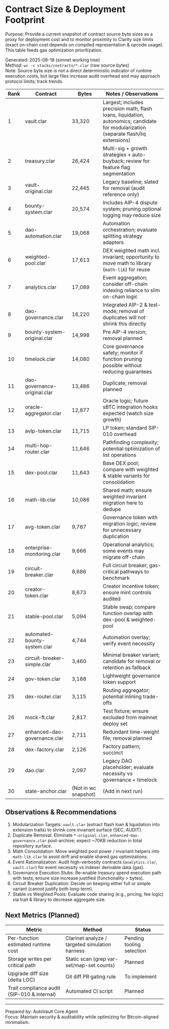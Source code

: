 # Contract Size & Deployment Footprint

Purpose: Provide a current snapshot of contract source byte sizes as a proxy for deployment cost and to monitor proximity to Clarity size limits (exact on-chain cost depends on compiled representation & opcode usage). This table feeds gas optimization prioritization.

Generated: 2025-08-18 (simnet working tree)  
Method: `wc -c stacks/contracts/*.clar` (raw source bytes)  
Note: Source byte size is not a direct deterministic indicator of runtime execution costs, but large files increase audit overhead and may approach protocol limits; track trends.

| Rank | Contract | Bytes | Notes / Observations |
|------|----------|-------|----------------------|
| 1 | vault.clar | 33,320 | Largest; includes precision math, flash loans, liquidation, autonomics; candidate for modularization (separate flash/liq extensions) |
| 2 | treasury.clar | 26,424 | Multi-sig + growth strategies + auto-buyback; review for feature flag segmentation |
| 3 | vault-original.clar | 22,445 | Legacy baseline; slated for removal (audit reference only) |
| 4 | bounty-system.clar | 20,574 | Includes AIP-4 dispute system; pruning optional logging may reduce size |
| 5 | dao-automation.clar | 19,068 | Automation orchestration; evaluate splitting strategy adapters |
| 6 | weighted-pool.clar | 17,613 | DEX weighted math incl. invariant; opportunity to move math to library (`math-lib`) for reuse |
| 7 | analytics.clar | 17,089 | Event aggregation; consider off-chain indexing reliance to slim on-chain logic |
| 8 | dao-governance.clar | 16,220 | Integrated AIP-2 & test-mode; removal of duplicates will not shrink this directly |
| 9 | bounty-system-original.clar | 14,998 | Pre AIP-4 version; removal planned |
| 10 | timelock.clar | 14,080 | Core governance safety; monitor if function pruning possible without reducing guarantees |
| 11 | dao-governance-original.clar | 13,486 | Duplicate; removal planned |
| 12 | oracle-aggregator.clar | 12,877 | Oracle logic; future sBTC integration hooks expected (watch size growth) |
| 13 | avlp-token.clar | 11,715 | LP token; standard SIP-010 overhead |
| 14 | multi-hop-router.clar | 11,646 | Pathfinding complexity; potential optimization of list operations |
| 15 | dex-pool.clar | 11,643 | Base DEX pool; compare with weighted & stable variants for consolidation |
| 16 | math-lib.clar | 10,086 | Shared math; ensure weighted invariant migration here to dedupe |
| 17 | avg-token.clar | 9,787 | Governance token with migration logic; review for unnecessary duplication |
| 18 | enterprise-monitoring.clar | 9,666 | Operational analytics; some events may migrate off-chain |
| 19 | circuit-breaker.clar | 8,686 | Full circuit breaker; gas-critical pathways to benchmark |
| 20 | creator-token.clar | 8,673 | Creator incentive token; ensure mint controls audited |
| 21 | stable-pool.clar | 5,094 | Stable swap; compare function overlap with dex-pool & weighted-pool |
| 22 | automated-bounty-system.clar | 4,744 | Automation overlay; verify event necessity |
| 23 | circuit-breaker-simple.clar | 3,460 | Minimal breaker variant; candidate for removal or retention as fallback |
| 24 | gov-token.clar | 3,188 | Lightweight governance token support |
| 25 | dex-router.clar | 3,115 | Routing aggregator; potential inlining trade-offs |
| 26 | mock-ft.clar | 2,817 | Test fixture; ensure excluded from mainnet deploy set |
| 27 | enhanced-dao-governance.clar | 2,711 | Redundant time-weight file; removal planned |
| 28 | dex-factory.clar | 2,126 | Factory pattern; succinct |
| 29 | dao.clar | 2,097 | Legacy DAO placeholder; evaluate necessity vs governance + timelock |
| 30 | state-anchor.clar | (Not in wc snapshot) | (Add in next run) |

## Observations & Recommendations

1. Modularization Targets: `vault.clar` (extract flash loan & liquidation into extension traits) to shrink core invariant surface (SEC, AUDIT).  
2. Duplicate Removal: Eliminate `*-original.clar`, `enhanced-dao-governance.clar` post-archive; expect ~70KB reduction in total repository surface.  
3. Math Consolidation: Move weighted pool power / invariant helpers into `math-lib.clar` to avoid drift and enable shared gas optimizations.  
4. Event Rationalization: Audit high-verbosity contracts (`analytics.clar`, `vault.clar`) for event necessity vs indexer derivable data (gas).  
5. Governance Execution Stubs: Re-enable treasury spend execution path with tests; ensure size increase justified (functionality > bytes).  
6. Circuit Breaker Duplication: Decide on keeping either full or simple variant (cannot justify both long-term).  
7. Stable vs Weighted Pools: Evaluate code sharing (e.g., pricing, fee logic) via trait & library to decrease aggregate size.

## Next Metrics (Planned)

| Metric | Method | Status |
|--------|--------|--------|
| Per-function estimated runtime cost | Clarinet analyze / targeted simulation harness | Pending tooling selection |
| Storage writes per critical path | Static scan (grep var-set/map-set counts) | Planned |
| Upgrade diff size (delta LOC) | Git diff PR gating rule | To implement |
| Trait compliance audit (SIP-010 & internal) | Automated CI script | Planned |

---
Prepared by: AutoVault Core Agent  
Focus: Maintain security & auditability while optimizing for Bitcoin-aligned minimalism.
